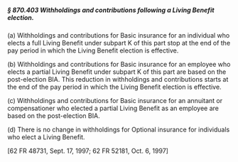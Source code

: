 ##### § 870.403 Withholdings and contributions following a Living Benefit election. #####

(a) Withholdings and contributions for Basic insurance for an individual who elects a full Living Benefit under subpart K of this part stop at the end of the pay period in which the Living Benefit election is effective.

(b) Withholdings and contributions for Basic insurance for an employee who elects a partial Living Benefit under subpart K of this part are based on the post-election BIA. This reduction in withholdings and contributions starts at the end of the pay period in which the Living Benefit election is effective.

(c) Withholdings and contributions for Basic insurance for an annuitant or compensationer who elected a partial Living Benefit as an employee are based on the post-election BIA.

(d) There is no change in withholdings for Optional insurance for individuals who elect a Living Benefit.

[62 FR 48731, Sept. 17, 1997; 62 FR 52181, Oct. 6, 1997]